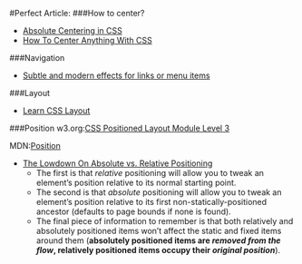 #Perfect Article:
###How to center?
* [Absolute Centering in CSS](http://codepen.io/shshaw/full/gEiDt)
* [How To Center Anything With CSS](https://codemyviews.com/blog/how-to-center-anything-with-css#comment-684580538)

###Navigation
* [Subtle and modern effects for links or menu items](http://tympanus.net/Development/CreativeLinkEffects/)

###Layout
* [Learn CSS Layout](http://learnlayout.com/)

###Position
w3.org:[CSS Positioned Layout Module Level 3](https://developer.mozilla.org/en-US/docs/Web/CSS/position)

   MDN:[Position](https://developer.mozilla.org/en-US/docs/Web/CSS/position) 
* [The Lowdown On Absolute vs. Relative Positioning](https://codemyviews.com/blog/the-lowdown-on-absolute-vs-relative-positioning)
  * The first is that *relative* positioning will allow you to tweak an element’s position relative to its normal starting point.
  * The second is that *absolute* positioning will allow you to tweak an element’s position relative to its first non-statically-positioned ancestor (defaults to page bounds if none is found). 
  * The final piece of information to remember is that both relatively and absolutely positioned items won’t affect the static and fixed items around them (**absolutely positioned items are _removed from the flow_, relatively positioned items occupy their _original position_**).

